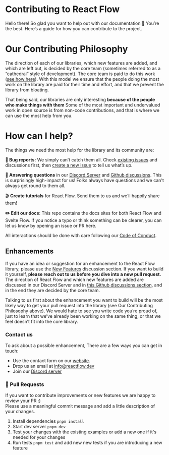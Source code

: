 # Contributing to React Flow

Hello there! So glad you want to help out with our documentation 🤗 You’re the
best. Here’s a guide for how you can contribute to the project.

# Our Contributing Philosophy

The direction of each of our libraries, which new features are added, and which
are left out, is decided by the core team (sometimes referred to as a “cathedral”
style of development). The core team is paid to do this work
([see how here](https://reactflow.dev/blog/asking-for-money-for-open-source/)).
With this model we ensure that the people doing the most work on the library are
paid for their time and effort, and that we prevent the library from bloating.

That being said, our libraries are only interesting **because of the people who make
things with them** Some of the most important and undervalued work in open source
is from non-code contributions, and that is where we can use the most help from you.

# How can I help?

The things we need the most help for the library and its community are:

**🐛 Bug reports:** We simply can’t catch them all. Check
[existing issues](https://github.com/wbkd/react-flow/issues/) and
discussions first, then [create a new issue](https://github.com/wbkd/react-flow/issues/new/choose)
to tell us what’s up.

**💬 Answering questions** in our [Discord Server](https://discord.gg/Bqt6xrs) and
[Github discussions](https://github.com/wbkd/react-flow/discussions). This is
surprisingly high-impact for us! Folks always have questions and we can't always
get round to them all.

🎬 **Create tutorials** for React Flow. Send them to us and we’ll happily share them!

**✏️ Edit our docs**: This repo contains the docs sites for both React Flow and
Svelte Flow. If you notice a typo or think something can be clearer, you can let
us know by opening an issue or PR here.

All interactions should be done with care following our
[Code of Conduct](https://github.com/wbkd/react-flow/blob/main/CODE_OF_CONDUCT.md).

## Enhancements

If you have an idea or suggestion for an enhancement to the React Flow library,
please use the [New Features](https://github.com/wbkd/react-flow/discussions/categories/new-features)
discussion section. If you want to build it yourself, **please reach out to us
before you dive into a new pull request.** The direction of React Flow and which
new features are added are discussed in our Discord Server and in
[this Github discussions section](https://github.com/wbkd/react-flow/discussions/categories/new-features),
and in the end they are decided by the core team.

Talking to us first about the enhancement you want to build will be the most likely
way to get your pull request into the library (see Our Contributing Philosophy
above). We would hate to see you write code you’re proud of, just to learn that
we’ve already been working on the same thing, or that we feel doesn’t fit into
the core library.

### Contact us

To ask about a possible enhancement, There are a few ways you can get in touch:

- Use the contact form on our [website](https://xyflow.com/contact).
- Drop us an email at [info@reactflow.dev](mailto:info@reactflow.dev)
- Join our [Discord server](https://discord.com/invite/RVmnytFmGW)

### 💫 Pull Requests

If you want to contribute improvements or new features we are happy to review your PR :)  
Please use a meaningful commit message and add a little description of your changes.

1. Install dependencies `pnpm install`
2. Start dev server `pnpm dev`
3. Test your changes with the existing examples or add a new one if it's needed for your changes
4. Run tests `pnpm test` and add new new tests if you are introducing a new feature
